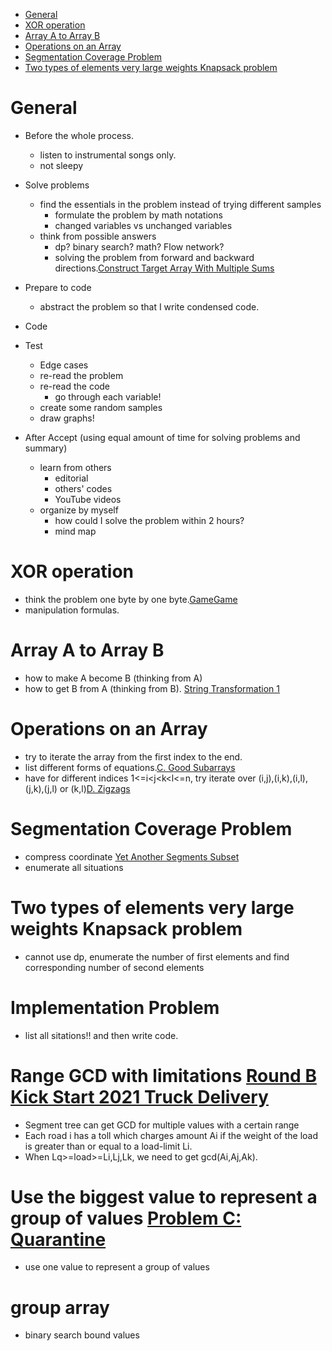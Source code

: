 - [General](#general)
- [XOR operation](#xor-operation)
- [Array A to Array B](#array-a-to-array-b)
- [Operations on an Array](#operations-on-an-array)
- [Segmentation Coverage Problem](#segmentation-coverage-problem)
- [Two types of elements very large weights Knapsack problem](#two-types-of-elements-very-large-weights-knapsack-problem)


# General
  - Before the whole process.
    - listen to instrumental songs only.
    - not sleepy
  - Solve problems
    - find the essentials in the problem instead of trying different samples
      - formulate the problem by math notations
      - changed variables vs unchanged variables
    - think from possible answers
      - dp? binary search? math? Flow network?
      - solving the problem from forward and backward directions.[Construct Target Array With Multiple Sums](https://leetcode.com/problems/construct-target-array-with-multiple-sums/)
  - Prepare to code
    - abstract the problem so that I write condensed code.
  - Code
  - Test
    - Edge cases
    - re-read the problem
    - re-read the code
      - go through each variable!
    - create some random samples
    - draw graphs!
    
  - After Accept (using equal amount of time for solving problems and summary)
    - learn from others
      - editorial
      - others' codes
      - YouTube videos
    - organize by myself
      - how could I solve the problem within 2 hours?
      - mind map
  



# XOR operation
  - think the problem one byte by one byte.[GameGame](https://codeforces.com/contest/1383/problem/B)
  - manipulation formulas.
  
# Array A to Array B
  - how to make A become B (thinking from A)
  - how to get B from A (thinking from B). [String Transformation 1](https://codeforces.com/contest/1383/problem/A)
  
# Operations on an Array
  - try to iterate the array from the first index to the end.
  - list different forms of equations.[C. Good Subarrays](https://codeforces.com/contest/1398/problem/C)
  - have for different indices 1<=i<j<k<l<=n, try iterate over (i,j),(i,k),(i,l),(j,k),(j,l) or (k,l)[D. Zigzags](https://codeforces.com/contest/1400/problem/D)  

# Segmentation Coverage Problem
   - compress coordinate [Yet Another Segments Subset](https://codeforces.com/contest/1399/problem/F)
   - enumerate all situations
  
# Two types of elements very large weights Knapsack problem
  - cannot use dp, enumerate the number of first elements and find corresponding number of second elements

# Implementation Problem
  - list all sitations!! and then write code. 

# Range GCD with limitations [Round B Kick Start 2021 Truck Delivery](https://codingcompetitions.withgoogle.com/kickstart/round/0000000000435a5b/000000000077a885#problem)
  - Segment tree can get GCD for multiple values with a certain range
  - Each road i has a toll which charges amount Ai if the weight of the load is greater than or equal to a load-limit Li. 
  - When Lq>=load>=Li,Lj,Lk, we need to get gcd(Ai,Aj,Ak).

# Use the biggest value to represent a group of values [Problem C: Quarantine](https://www.facebook.com/codingcompetitions/hacker-cup/2020/round-1/problems/C)
  - use one value to represent a group of values


# group array
 - binary search bound values